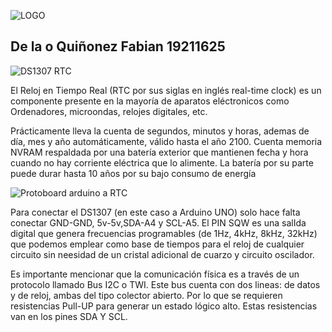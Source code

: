 ![LOGO](https://p81.cooltext.com/Rendered/Cool%20Text%20-%20DS1307%20420190231869780.png)
## De la o Quiñonez Fabian 19211625
![DS1307 RTC](https://user-images.githubusercontent.com/83306485/190031036-34d42335-557b-4ab2-9b7e-21f0ac4305cd.png)

El Reloj en Tiempo Real (RTC por sus siglas en inglés real-time clock) es un componente presente en la mayoría de aparatos eléctronicos como Ordenadores, microondas, relojes digitales, etc.

Prácticamente lleva la cuenta de segundos, minutos y horas, ademas de día, mes y año automáticamente, válido hasta el año 2100.
Cuenta memoria NVRAM respaldada por una batería exterior que mantienen fecha y hora cuando no hay corriente eléctrica que lo alimente.
La batería por su parte puede durar hasta 10 años por su bajo consumo de energía

![Protoboard arduino a RTC](https://www.prometec.net/wp-content/uploads/2014/11/Sesion-55_bb.jpg)

Para conectar el DS1307 (en este caso a Arduino UNO) solo hace falta conectar GND-GND, 5v-5v,SDA-A4 y SCL-A5. El PIN SQW es una salIda digital que genera frecuencias programables (de 1Hz, 4kHz, 8kHz, 32kHz) que podemos emplear como base de tiempos para el reloj de cualquier circuito sin neesidad de un cristal adicional de cuarzo y circuito oscilador.

Es importante mencionar que la comunicación física es a través de un protocolo llamado Bus I2C o TWI. Este bus cuenta con dos lineas: de datos y de reloj, ambas del tipo colector abierto. Por lo que se requieren resistencias Pull-UP para generar un estado lógico alto. Estas resistencias van en los pines SDA Y SCL.

